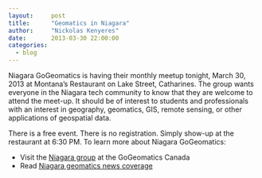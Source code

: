 ```yaml
---
layout:     post
title:      "Geomatics in Niagara"
author:     "Nickolas Kenyeres"
date:       2013-03-30 22:00:00
categories:
  - blog
---
```


Niagara GoGeomatics is having their monthly meetup tonight, March 30, 2013 at Montana’s Restaurant on Lake Street,
Catharines. The group wants everyone in the Niagara tech community to know that they are welcome to attend the meet-up.
 It should be of interest to students and professionals with an interest in geography, geomatics, GIS, remote sensing,
 or other applications of geospatial data.

There is a free event. There is no registration. Simply show-up at the restaurant at 6:30 PM. To learn more about
Niagara GoGeomatics:

* Visit the [Niagara group](http://www.gogeomatics.ca/magazine/groups/niagara) at the GoGeomatics Canada
* Read [Niagara geomatics news coverage](http://www.gogeomatics.ca/magazine/tag/niagara)